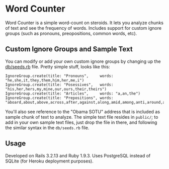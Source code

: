 # Word Counter

Word Counter is a simple word-count on steroids. It lets you analyze chunks of text and see the frequency of words. Includes support for custom ignore groups (such as pronouns, preopositions, common words, etc).

## Custom Ignore Groups and Sample Text
You can modify or add your own custom ignore groups by changing up the [db/seeds.rb](https://github.com/ysjwang/wordcounter/blob/master/db/seeds.rb) file. Pretty simple stuff, looks like this:

	IgnoreGroup.create(title: "Pronouns",     words: "he,she,it,they,them,him,her,me,i")
	IgnoreGroup.create(title: "Posessives",   words: "his,her,hers,my,mine,our,ours,their,theirs")
	IgnoreGroup.create(title: "Articles",     words: "a,an,the")
	IgnoreGroup.create(title: "Prepositions", words: "aboard,about,above,across,after,against,along,amid,among,anti,around,as,at,before,behind,below,beneath,beside,besides,between,beyond,but,by,concerning,considering,despite,down,during,except,excepting,excluding,following,for,from,in,inside,into,like,minus,near,of,off,on,onto,opposite,outside,over,past,per,plus,regarding,round,save,since,than,through,to,toward,towards,under,underneath,unlike,until,up,upon,versus,via,with,within,without")

You'll also see reference to the "Obama SOTU" address that is included as sample chunk of text to analyze. The simple text file resides in `public/`; to add in your own sample text files, just drop the file in there, and following the similar syntax in the `db/seeds.rb` file.


## Usage
Developed on Rails 3.2.13 and Ruby 1.9.3. Uses PostgreSQL instead of SQLite (for Heroku deployment purposes).
